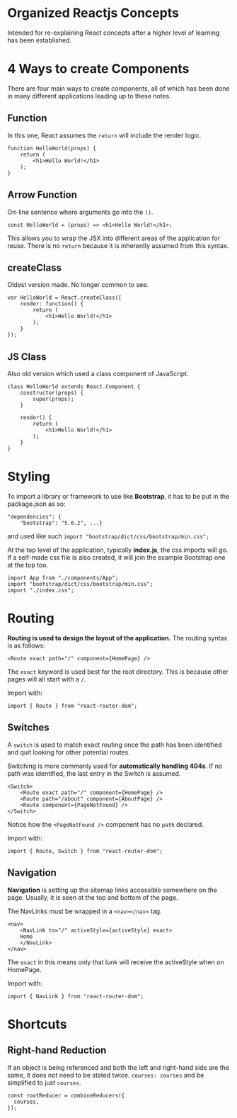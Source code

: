 # Organized Reactjs Concepts

Intended for re-explaining React concepts after a higher level of learning has been established.

# 4 Ways to create Components

There are four main ways to create components, all of which has been done in many different applications leading up to these notes.

## Function

In this one, React assumes the `return` will include the render logic.

```
function HelloWorld(props) {
    return (
        <h1>Hello World!</h1>
    );
}
```

## Arrow Function

On-line sentence where arguments go into the `()`.

```
const HelloWorld = (props) => <h1>Hello World!</h1>;
```

This allows you to wrap the JSX into different areas of the application for reuse. There is no `return` because it is inherently assumed from this syntax.

## createClass

Oldest version made. No longer common to see.

```
var HelloWorld = React.createClass({
    render: function() {
        return (
            <h1>Hello World!</h1>
        );
    }
});
```

## JS Class

Also old version which used a class component of JavaScript.

```
class HelloWorld extends React.Component {
    constructor(props) {
        super(props);
    }

    render() {
        return (
            <h1>Hello World!</h1>
        );
    }
}
```

# Styling

To import a library or framework to use like **Bootstrap**, it has to be put in the package.json as so:

```
"dependencies": {
    "bootstrap": "5.0.2", ...}
```

and used like such `import "bootstrap/dict/css/bootstrap/min.css";`

At the top level of the application, typically **index.js**, the css imports will go. If a self-made css file is also created, it will join the example Bootstrap one at the top too.

```
import App from "./components/App";
import "bootstrap/dict/css/bootstrap/min.css";
import "./index.css";
```

# Routing

**Routing is used to design the layout of the application.** The routing syntax is as follows:

```
<Route exact path="/" component={HomePage} />
```

The `exact` keyword is used best for the root directory. This is because other pages will all start with a `/`.

Import with:

```
import { Route } from "react-router-dom";
```

## Switches

A `switch` is used to match exact routing once the path has been identified and quit looking for other potential routes.

Switching is more commonly used for **automatically handling 404s**. If no path was identified, the last entry in the Switch is assumed.

```
<Switch>
    <Route exact path="/" component={HomePage} />
    <Route path="/about" component={AboutPage} />
    <Route component={PageNotFound} />
</Switch>
```

Notice how the `<PageNotFound />` component has no `path` declared.

Import with:

```
import { Route, Switch } from "react-router-dom";
```

## Navigation

**Navigation** is setting up the sitemap links accessible somewhere on the page. Usually, it is seen at the top and bottom of the page.

The NavLinks must be wrapped in a `<nav></nav>` tag.

```
<nav>
    <NavLink to="/" activeStyle={activeStyle} exact>
    Home
    </NavLink>
</nav>
```

The `exact` in this means only that lunk will receive the activeStyle when on HomePage.

Import with:

```
import { NavLink } from "react-router-dom";
```

# Shortcuts

## Right-hand Reduction

If an object is being referenced and both the left and right-hand side are the same, it does not need to be stated twice.
`courses: courses` and be simplified to just `courses`.

```
const rootReducer = combineReducers({
  courses,
});
```
